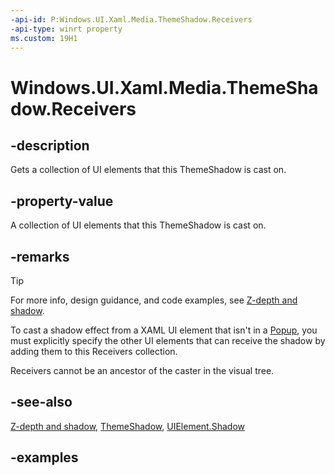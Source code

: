 ```yaml
---
-api-id: P:Windows.UI.Xaml.Media.ThemeShadow.Receivers
-api-type: winrt property
ms.custom: 19H1
---
```


<!-- Property syntax.
public UIElementWeakCollection Receivers { get; }
-->

# Windows.UI.Xaml.Media.ThemeShadow.Receivers

## -description

Gets a collection of UI elements that this ThemeShadow is cast on.



## -property-value

A collection of UI elements that this ThemeShadow is cast on.

## -remarks

> [!TIP]
> For more info, design guidance, and code examples, see [Z-depth and shadow](/windows/uwp/design/layout/depth-shadow).

To cast a shadow effect from a XAML UI element that isn't in a [Popup](../windows.ui.xaml.controls.primitives/popup.md), you must explicitly specify the other UI elements that can receive the shadow by adding them to this Receivers collection.

Receivers cannot be an ancestor of the caster in the visual tree.

## -see-also

[Z-depth and shadow](/windows/uwp/design/layout/depth-shadow), [ThemeShadow](themeshadow.md), [UIElement.Shadow](../windows.ui.xaml/uielement_shadow.md)

## -examples

